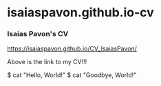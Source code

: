# isaiaspavon.github.io-cv

### Isaias Pavon's CV

https://isaiaspavon.github.io/CV_IsaiasPavon/

Above is the link to my CV!!!

$ cat "Hello, World!"
$ cat "Goodbye, World!"